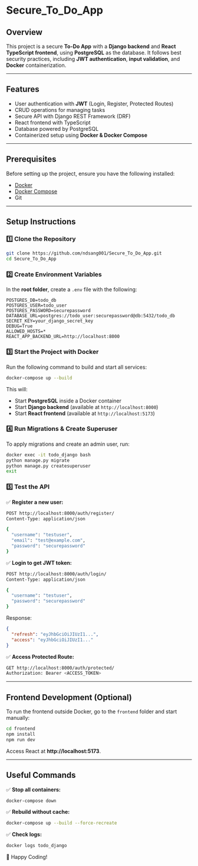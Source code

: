 # Secure_To_Do_App

## Overview
This project is a secure **To-Do App** with a **Django backend** and **React TypeScript frontend**, using **PostgreSQL** as the database. It follows best security practices, including **JWT authentication**, **input validation**, and **Docker** containerization.

---

## Features
- User authentication with **JWT** (Login, Register, Protected Routes)
- CRUD operations for managing tasks
- Secure API with Django REST Framework (DRF)
- React frontend with TypeScript
- Database powered by PostgreSQL
- Containerized setup using **Docker & Docker Compose**

---

## Prerequisites
Before setting up the project, ensure you have the following installed:
- [Docker](https://www.docker.com/get-started)
- [Docker Compose](https://docs.docker.com/compose/)
- Git

---

## Setup Instructions

### 1️⃣ Clone the Repository
```bash
git clone https://github.com/ndsang001/Secure_To_Do_App.git
cd Secure_To_Do_App
```

### 2️⃣ Create Environment Variables
In the **root folder**, create a `.env` file with the following:
```
POSTGRES_DB=todo_db
POSTGRES_USER=todo_user
POSTGRES_PASSWORD=securepassword
DATABASE_URL=postgres://todo_user:securepassword@db:5432/todo_db
SECRET_KEY=your_django_secret_key
DEBUG=True
ALLOWED_HOSTS=*
REACT_APP_BACKEND_URL=http://localhost:8000
```

### 3️⃣ Start the Project with Docker
Run the following command to build and start all services:
```bash
docker-compose up --build
```
This will:
- Start **PostgreSQL** inside a Docker container
- Start **Django backend** (available at `http://localhost:8000`)
- Start **React frontend** (available at `http://localhost:5173`)

### 4️⃣ Run Migrations & Create Superuser
To apply migrations and create an admin user, run:
```bash
docker exec -it todo_django bash
python manage.py migrate
python manage.py createsuperuser
exit
```

### 5️⃣ Test the API
✅ **Register a new user:**
```bash
POST http://localhost:8000/auth/register/
Content-Type: application/json

{
  "username": "testuser",
  "email": "test@example.com",
  "password": "securepassword"
}
```

✅ **Login to get JWT token:**
```bash
POST http://localhost:8000/auth/login/
Content-Type: application/json

{
  "username": "testuser",
  "password": "securepassword"
}
```
Response:
```json
{
  "refresh": "eyJhbGciOiJIUzI1...",
  "access": "eyJhbGciOiJIUzI1..."
}
```

✅ **Access Protected Route:**
```bash
GET http://localhost:8000/auth/protected/
Authorization: Bearer <ACCESS_TOKEN>
```

---

## Frontend Development (Optional)
To run the frontend outside Docker, go to the `frontend` folder and start manually:
```bash
cd frontend
npm install
npm run dev
```
Access React at **http://localhost:5173**.

---

## Useful Commands
✅ **Stop all containers:**
```bash
docker-compose down
```
✅ **Rebuild without cache:**
```bash
docker-compose up --build --force-recreate
```
✅ **Check logs:**
```bash
docker logs todo_django
```

🚀 Happy Coding!

